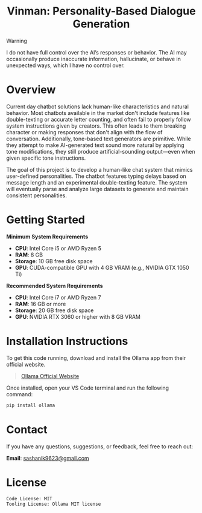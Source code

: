 <h1 align="center">Vinman: Personality-Based Dialogue Generation</h1>

> [!WARNING]
> I do not have full control over the AI’s responses or behavior. The AI may occasionally produce inaccurate information, hallucinate, or behave in unexpected ways, which I have no control over.

</div>

# Overview

Current day chatbot solutions lack human-like characteristics and natural behavior. Most chatbots available in the market don't include features like double-texting or accurate letter counting, and often fail to properly follow system instructions given by creators. This often leads to them breaking character or making responses that don't align with the flow of conversation. Additionally, tone-based text generators are primitive. While they attempt to make AI-generated text sound more natural by applying tone modifications, they still produce artificial-sounding output—even when given specific tone instructions.

The goal of this project is to develop a human-like chat system that mimics user-defined personalities. The chatbot features typing delays based on message length and an experimental double-texting feature. The system will eventually parse and analyze large datasets to generate and maintain consistent personalities.

# Getting Started

**Minimum System Requirements**

- **CPU**: Intel Core i5 or AMD Ryzen 5  
- **RAM**: 8 GB  
- **Storage**: 10 GB free disk space  
- **GPU**: CUDA-compatible GPU with 4 GB VRAM (e.g., NVIDIA GTX 1050 Ti)  

**Recommended System Requirements**

- **CPU**: Intel Core i7 or AMD Ryzen 7  
- **RAM**: 16 GB or more  
- **Storage**: 20 GB free disk space  
- **GPU**: NVIDIA RTX 3060 or higher with 8 GB VRAM  

# Installation Instructions

To get this code running, download and install the Ollama app from their official website.

>[Ollama Official Website](https://ollama.com/)

Once installed, open your VS Code terminal and run the following command:
```bash
pip install ollama
```

# Contact

If you have any questions, suggestions, or feedback, feel free to reach out:

**Email**: [sashanik9623@gmail.com](mailto:sashanik9623@gmail.com)

# License

```
Code License: MIT
Tooling License: Ollama MIT license
```
